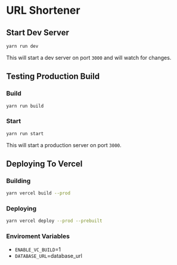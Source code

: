 # URL Shortener

## Start Dev Server

```bash
yarn run dev
```

This will start a dev server on port `3000` and will watch for changes.

## Testing Production Build

### Build

```bash
yarn run build
```

### Start

```bash
yarn run start
```

This will start a production server on port `3000`.

## Deploying To Vercel

### Building

```bash
yarn vercel build --prod
```
  
### Deploying

```bash
yarn vercel deploy --prod --prebuilt
```

### Enviroment Variables

- `ENABLE_VC_BUILD`=1
- `DATABASE_URL`=database_url
